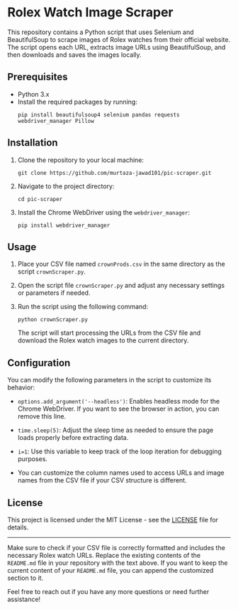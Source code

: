 # Rolex Watch Image Scraper

This repository contains a Python script that uses Selenium and BeautifulSoup to scrape images of Rolex watches from their official website. The script opens each URL, extracts image URLs using BeautifulSoup, and then downloads and saves the images locally.

## Prerequisites

- Python 3.x
- Install the required packages by running:
  ```
  pip install beautifulsoup4 selenium pandas requests webdriver_manager Pillow
  ```

## Installation

1. Clone the repository to your local machine:

   ```
   git clone https://github.com/murtaza-jawad101/pic-scraper.git
   ```

2. Navigate to the project directory:

   ```
   cd pic-scraper
   ```

3. Install the Chrome WebDriver using the `webdriver_manager`:
   ```
   pip install webdriver_manager
   ```

## Usage

1. Place your CSV file named `crownProds.csv` in the same directory as the script `crownScraper.py`.

2. Open the script file `crownScraper.py` and adjust any necessary settings or parameters if needed.

3. Run the script using the following command:

   ```
   python crownScraper.py
   ```

   The script will start processing the URLs from the CSV file and download the Rolex watch images to the current directory.

## Configuration

You can modify the following parameters in the script to customize its behavior:

- `options.add_argument('--headless')`: Enables headless mode for the Chrome WebDriver. If you want to see the browser in action, you can remove this line.

- `time.sleep(5)`: Adjust the sleep time as needed to ensure the page loads properly before extracting data.

- `i=1`: Use this variable to keep track of the loop iteration for debugging purposes.

- You can customize the column names used to access URLs and image names from the CSV file if your CSV structure is different.

## License

This project is licensed under the MIT License - see the [LICENSE](LICENSE) file for details.

---

Make sure to check if your CSV file is correctly formatted and includes the necessary Rolex watch URLs. Replace the existing contents of the `README.md` file in your repository with the text above. If you want to keep the current content of your `README.md` file, you can append the customized section to it.

Feel free to reach out if you have any more questions or need further assistance!
